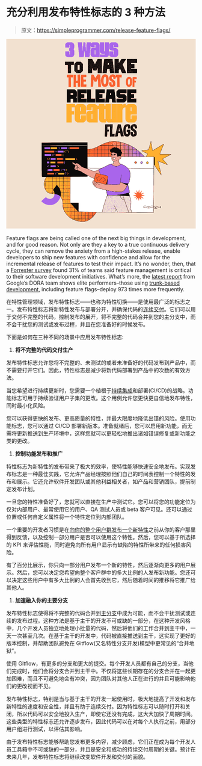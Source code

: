 # 充分利用发布特性标志的 3 种方法

> 原文：<https://simpleprogrammer.com/release-feature-flags/>

![release feature flags](img/5333dd775de670b67c2606ecded9395a.png)

Feature flags are being called one of the next big things in development, and for good reason. Not only are they a key to a true continuous delivery cycle, they can remove the anxiety from a high-stakes release, enable developers to ship new features with confidence and allow for the incremental release of features to test their impact. It’s no wonder, then, that a [Forrester survey](https://www.forrester.com/blogs/feature-management-is-hot-feature-experimentation-is-just-warming-up/) found 31% of teams said feature management is critical to their software development initiatives. What’s more, the [latest report](https://cloud.google.com/blog/products/devops-sre/announcing-dora-2021-accelerate-state-of-devops-report?blaid=2273156) from Google’s DORA team shows elite performers–those using [trunk-based development](https://simpleprogrammer.com/release-trunk-based-development/), including feature flags–deploy 973 times more frequently.

在特性管理领域，发布特性标志——也称为特性切换——是使用最广泛的标志之一。发布特性标志将新特性发布与部署分开，并确保代码的[连续交付](https://www.amazon.com/Continuous-Delivery-Deployment-Automation-Addison-Wesley/dp/0321601912/ref=sr_1_1?crid=2SNNMF6U1OV9Z&keywords=continuous+delivery&qid=1638825729&s=books&sprefix=continuous+%2Cstripbooks%2C809&sr=1-1)。它们可以用于交付不完整的代码，控制发布的展开，将不完整的代码合并到您的主分支中，而不会干扰您的测试或发布过程，并且在您准备好的时候发布。

下面是如何在三种不同的场景中应用发布特性标志:

1.  **将不完整的代码交付生产**

发布特性标志允许您将不完整的、未测试的或者未准备好的代码发布到产品中，而不需要打开它们。因此，特性标志是减少将新代码部署到产品中的次数的有效方法。

当您希望进行持续更新时，您需要一个植根于[持续集成](https://www.amazon.com/Continuous-Delivery-Docker-Jenkins-applications/dp/1838552189/ref=sr_1_1_sspa?crid=2BI11AY6FNXKV&keywords=continuous+integration+and+delivery&qid=1638825788&s=books&sprefix=continuous+integ%2Cstripbooks%2C255&sr=1-1-spons&psc=1&spLa=ZW5jcnlwdGVkUXVhbGlmaWVyPUEzRTNXVzhGR1RaMllKJmVuY3J5cHRlZElkPUEwMjQwOTkwMVIzMUhIV0c3S1U4UyZlbmNyeXB0ZWRBZElkPUEwNTY4ODczMlcwWVhSTjFWNVBFJndpZGdldE5hbWU9c3BfYXRmJmFjdGlvbj1jbGlja1JlZGlyZWN0JmRvTm90TG9nQ2xpY2s9dHJ1ZQ==)和部署(CI/CD)的战略。功能标志可用于持续验证用户子集的更改。这个用例允许您更快更自信地发布特性，同时最小化风险。

您可以获得更快的发布、更高质量的特性，并最大限度地降低出错的风险。使用功能标志，您可以通过 CI/CD 部署新版本。准备就绪后，您可以启用新功能，而无需将更新推送到生产环境中，这样您就可以更轻松地推出诸如错误修复或新功能之类的更改。

1.  **控制功能发布和推广**

特性标志为新特性的发布带来了极大的效率，使特性能够快速安全地发布。实现发布标志是一种最佳实践，它允许产品经理按照他们自己的时间表控制一个特性的发布和展示。它还允许软件开发团队或其他利益相关者，如产品和营销团队，提前制定发布计划。

一旦您的特性准备好了，您就可以直接在生产中测试它。您可以将您的功能定位为仅对内部用户、最常使用它的用户、QA 测试人员或 beta 客户可见。还可以通过位置或任何自定义属性将一个特性定位到内部团队。

一个重要的开发者习惯是在[向你的整个用户群发布一个新特性](https://simpleprogrammer.com/best-practices-deployment/)之前从你的客户那里得到反馈，以及控制一部分用户是否可以使用这个特性。然后，您可以基于所选择的 KPI 来评估性能，同时避免向所有用户显示有缺陷的特性所带来的任何损害风险。

有了百分比展示，你只向一部分用户发布一个新的特性，然后逐渐向更多的用户展示。然后，您可以决定您希望向整个客户群中的多大比例的人发布新功能。您还可以决定这些用户中有多大比例的人会首先收到它，然后随着时间的推移将它推广给其他人。

1.  **加速融入你的主要分支**

发布特性标志使得将不完整的代码合并到[主分支](https://simpleprogrammer.com/release-trunk-based-development/)中成为可能，而不会干扰测试或连续的发布过程。这种方法是基于主干的开发不可或缺的一部分，在这种开发风格中，几个开发人员独立地处理小批量的代码，然后将他们的工作合并到主干中，一天一次甚至几次。在基于主干的开发中，代码被直接推送到主干，这实现了更好的版本控制，并帮助团队避免在 Gitflow(又名特性分支开发)模型中更常见的“合并地狱”。

使用 Gitflow，有更多的分支和更大的提交。每个开发人员都有自己的分支，当他们完成时，他们会将分支合并到主干中。不仅将这些长期存在的分支合并在一起更加困难，而且不可避免地会有冲突，因为团队对其他人正在进行的并且可能影响他们的更改视而不见。

发布特性标志，特别是当与基于主干的开发一起使用时，极大地提高了开发和发布新特性的速度和安全性，并且有助于连续交付。因为特性标志可以随时打开和关闭，所以代码可以安全地投入生产，即使它还没有完成，这大大加快了周期时间。这些类型的特性标志还允许逐步发布，因此代码可以在对每个人执行之前，用部分用户组进行测试，以评估其影响。

由于发布特性标志能够帮助您发布更多内容，减少顾虑，它们正在成为每个开发人员工具箱中不可或缺的一部分，并且是安全和成功的持续交付周期的关键。预计在未来几年，发布特性标志将继续改变软件开发和交付的面貌。